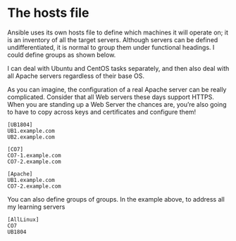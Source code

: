 # The hosts file

Ansible uses its own hosts file to define which machines it will operate on; it is an inventory of all the target servers. Although servers can be defined undifferentiated, it is normal to group them under functional headings. I could define groups as shown below.

I can deal with Ubuntu and CentOS tasks separately, and then also deal with all Apache servers regardless of their base OS.

As you can imagine, the configuration of a real Apache server can be really complicated. Consider that all Web servers these days support HTTPS. When you are standing up a Web Server the chances are, you’re also going to have to copy across keys and certificates and configure them!

```
[UB1804]
UB1.example.com
UB2.example.com 

[CO7]
CO7-1.example.com
CO7-2.example.com 

[Apache]
UB1.example.com
CO7-2.example.com 
```

You can also define groups of groups. In the example above, to address all my learning servers

```
[AllLinux]
CO7
UB1804
```
